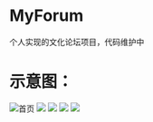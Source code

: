 # MyForum

个人实现的文化论坛项目，代码维护中

# 示意图：

![首页](./1.png)
![](./2.png)
![](./3.png)
![](./4.png)
![](./5.png)